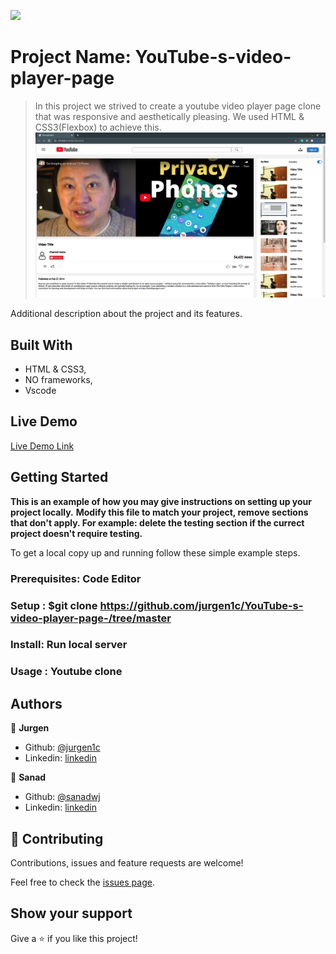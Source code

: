 ![](https://img.shields.io/badge/Microverse-blueviolet)

# Project Name: YouTube-s-video-player-page

> In this project we strived to create a youtube video player page clone that was responsive and aesthetically pleasing. We used HTML & CSS3(Flexbox) to achieve this.
![screenshot](./graphics/Screenshot.png)

Additional description about the project and its features.

## Built With

- HTML & CSS3,
- NO frameworks,
- Vscode

## Live Demo

[Live Demo Link](https://livedemo.com)


## Getting Started

**This is an example of how you may give instructions on setting up your project locally.**
**Modify this file to match your project, remove sections that don't apply. For example: delete the testing section if the currect project doesn't require testing.**


To get a local copy up and running follow these simple example steps.

### Prerequisites: Code Editor 

### Setup : $git clone https://github.com/jurgen1c/YouTube-s-video-player-page-/tree/master

### Install: Run local server

### Usage : Youtube clone




## Authors

👤 **Jurgen**

- Github: [@jurgen1c](https://github.com/jurgen1c) 
- Linkedin: [linkedin](https://www.linkedin.com/in/jurgen-clausen-2740061a9/ )

👤 **Sanad**

- Github: [@sanadwj](https://github.com/sanadwj)
- Linkedin: [linkedin](https://www.linkedin.com/in/sanad-abu-jubara-51516548/)

## 🤝 Contributing

Contributions, issues and feature requests are welcome!

Feel free to check the [issues page](issues/).

## Show your support

Give a ⭐️ if you like this project!


